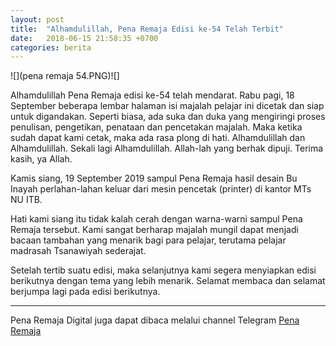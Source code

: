 ```yaml
---
layout: post
title:  "Alhamdulillah, Pena Remaja Edisi ke-54 Telah Terbit"
date:   2018-06-15 21:58:35 +0700
categories: berita
---
```

![](pena remaja 54.PNG)![]

Alhamdulillah Pena Remaja edisi ke-54 telah mendarat. Rabu pagi, 18 September beberapa lembar halaman isi majalah pelajar ini dicetak dan siap untuk digandakan. Seperti biasa, ada suka dan duka yang mengiringi proses penulisan, pengetikan, penataan dan pencetakan majalah. Maka ketika sudah dapat kami cetak, maka ada rasa plong di hati. Alhamdulillah dan Alhamdulillah. Sekali lagi Alhamdulillah. Allah-lah yang berhak dipuji. Terima kasih, ya Allah.


Kamis siang, 19 September 2019 sampul Pena Remaja hasil desain Bu Inayah perlahan-lahan keluar dari mesin pencetak (printer) di kantor MTs NU ITB.

Hati kami siang itu tidak kalah cerah dengan warna-warni sampul Pena Remaja tersebut. Kami sangat berharap majalah mungil dapat menjadi bacaan tambahan yang menarik bagi para pelajar, terutama pelajar madrasah Tsanawiyah sederajat.

Setelah tertib suatu edisi, maka selanjutnya kami segera menyiapkan edisi berikutnya dengan tema yang lebih menarik. Selamat membaca dan selamat berjumpa lagi pada edisi berikutnya.

-----
Pena Remaja Digital juga dapat dibaca melalui channel Telegram [Pena Remaja](https://t.me/PenaRemajaitb)
